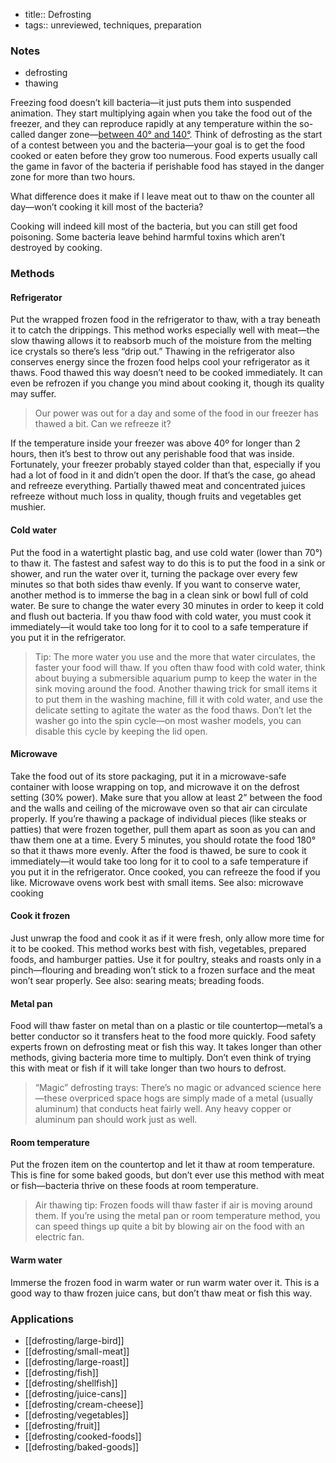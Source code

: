 - title:: Defrosting
- tags:: unreviewed, techniques, preparation

### Notes
- defrosting
- thawing  

Freezing food doesn’t kill bacteria—it just puts them into suspended animation.  They start multiplying again when you take the food out of the freezer, and they can reproduce rapidly at any temperature within the so-called danger zone—[between 40° and 140°](https://www.fsis.usda.gov/food-safety/safe-food-handling-and-preparation/food-safety-basics/danger-zone-40f-140f).   Think of defrosting as the start of a contest between you and the bacteria—your goal is to get the food cooked or eaten before they grow too numerous.   Food experts usually call the game in favor of the bacteria if perishable food has stayed in the danger zone for more than two hours.   

What difference does it make if I leave meat out to thaw on the counter all day—won’t cooking it kill most of the bacteria?

Cooking will indeed kill most of the bacteria, but you can still get food poisoning.  Some bacteria leave behind harmful toxins which aren’t destroyed by cooking.  

### Methods
#### Refrigerator
Put the wrapped frozen food in the refrigerator to thaw, with a tray beneath it to catch the drippings.  This method works especially well with meat—the slow thawing allows it to reabsorb much of the moisture from the melting ice crystals so there’s less “drip out.”  Thawing in the refrigerator also conserves energy since the frozen food helps cool your refrigerator as it thaws.   Food thawed this way doesn’t need to be cooked immediately.  It can even be refrozen if you change you mind about cooking it, though its quality may suffer.     

> Our power was out for a day and some of the food in our freezer has thawed a bit.  Can we refreeze it?

If the temperature inside your freezer was above 40º for longer than 2 hours, then it’s best to throw out any perishable food that was inside.  Fortunately, your freezer probably stayed colder than that, especially if you had a lot of food in it and didn’t open the door.   If that’s the case, go ahead and refreeze everything.  Partially thawed meat and concentrated juices refreeze without much loss in quality, though fruits and vegetables get mushier.

#### Cold water
Put the food in a watertight plastic bag, and use cold water (lower than 70°) to thaw it.  The fastest and safest way to do this is to put the food in a sink or shower, and run the water over it, turning the package over every few minutes so that both sides thaw evenly.   If you want to conserve water, another method is to immerse the bag in a clean sink or bowl full of cold water.  Be sure to change the water every 30 minutes in order to keep it cold and flush out bacteria.  If you thaw food with cold water, you must cook it immediately—it would take too long for it to cool to a safe temperature if you put it in the refrigerator.    

> Tip: The more water you use and the more that water circulates, the faster your food will thaw.  If you often thaw food with cold water, think about buying a submersible aquarium pump to keep the water in the sink moving around the food.   Another thawing trick for small items it to put them in the washing machine, fill it with cold water, and use the delicate setting to agitate the water as the food thaws.   Don’t let the washer go into the spin cycle—on most washer models, you can disable this cycle by keeping the lid open. 

####  Microwave
Take the food out of its store packaging, put it in a microwave-safe container with loose wrapping on top, and microwave it on the defrost setting (30% power).  Make sure that you allow at least 2” between the food and the walls and ceiling of the microwave oven so that air can circulate properly.  If you’re thawing a package of individual pieces (like steaks or patties) that were frozen together, pull them apart as soon as you can and thaw them one at a time.  Every 5 minutes, you should rotate the food 180° so that it thaws more evenly.  After the food is thawed, be sure to cook it immediately—it would take too long for it to cool to a safe temperature if you put it in the refrigerator.  Once cooked, you can refreeze the food if you like.  Microwave ovens work best with small items.   See also:  microwave cooking

#### Cook it frozen
Just unwrap the food and cook it as if it were fresh, only allow more time for it to be cooked.  This method works best with fish, vegetables, prepared foods, and hamburger patties.  Use it for poultry, steaks and roasts only in a pinch—flouring and breading won’t stick to a frozen surface and the meat won’t sear properly.  See also:  searing meats; breading foods.

#### Metal pan
Food will thaw faster on metal than on a plastic or tile countertop—metal’s a better conductor so it transfers heat to the food more quickly.  Food safety experts frown on defrosting meat or fish this way.  It takes longer than other methods, giving bacteria more time to multiply.   Don’t even think of trying this with meat or fish if it will take longer than two hours to defrost.

> “Magic” defrosting trays:   There’s no magic or advanced science here—these overpriced space hogs are simply made of a metal (usually aluminum) that conducts heat fairly well.  Any heavy copper or aluminum pan should work just as well. 

#### Room temperature
Put the frozen item on the countertop and let it thaw at room temperature.  This is fine for some baked goods, but don’t ever use this method with meat or fish—bacteria thrive on these foods at room temperature.

> Air thawing tip:   Frozen foods will thaw faster if air is moving around them.  If you’re using the metal pan or room temperature method, you can speed things up quite a bit by blowing air on the food with an electric fan.

#### Warm water
Immerse the frozen food in warm water or run warm water over it.  This is a good way to thaw frozen juice cans, but don’t thaw meat or fish this way.  

### Applications
- [[defrosting/large-bird]]
- [[defrosting/small-meat]]
- [[defrosting/large-roast]]
- [[defrosting/fish]]
- [[defrosting/shellfish]]
- [[defrosting/juice-cans]]
- [[defrosting/cream-cheese]]
- [[defrosting/vegetables]]
- [[defrosting/fruit]]
- [[defrosting/cooked-foods]]
- [[defrosting/baked-goods]]
